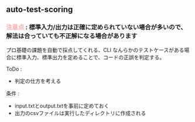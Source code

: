## auto-test-scoring

### <span style="color:#ffaaaa">注意点</span> : 標準入力/出力は正確に定められていない場合が多いので、解法は合っていても不正解になる場合があります

プロ基礎の課題を自動で採点してくれる、CLI
なんらかのテストケースがある場合に標準入力、標準出力を定めることで、コードの正誤を判定する。


ToDo : 
- 判定の仕方を考える

条件 :
- input.txtとoutput.txtを事前に定めておく
- 出力のcsvファイルは実行したディレクトリに作成される
